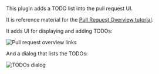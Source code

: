 This plugin adds a TODO list into the pull request UI.

It is reference material for the [Pull Request Overview tutorial](https://developer.atlassian.com/stash/docs/latest/tutorials-and-examples/pull-request-overview.html).

It adds UI for displaying and adding TODOs:

![Pull request overview links](https://bitbucket.org/atlassian/stash-example-pull-request-ui-plugin/raw/e3f9550701ab42fec02e8f370585d606778ac0c9/images/add_TODO.png)

And a dialog that lists the TODOs:

![TODOs dialog](https://bitbucket.org/atlassian/stash-example-pull-request-ui-plugin/raw/e3f9550701ab42fec02e8f370585d606778ac0c9/images/view_TODOs.png)
